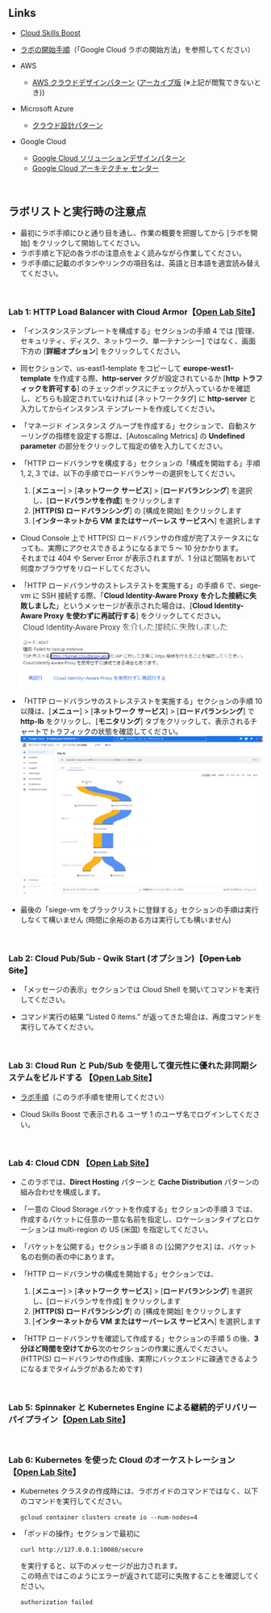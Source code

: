 ## Links

-   [Cloud Skills Boost](https://www.cloudskillsboost.google/)
-   [ラボの開始手順](https://qualia906.github.io/skillsboost/how-to-use-lab/)（「Google Cloud ラボの開始方法」を参照してください）
    
-   AWS
    -   [AWS クラウドデザインパターン](http://aws.clouddesignpattern.org/index.php/%E3%83%A1%E3%82%A4%E3%83%B3%E3%83%9A%E3%83%BC%E3%82%B8) ([アーカイブ版](http://web.archive.org/web/20171008040110/http:/aws.clouddesignpattern.org/index.php/%E3%83%A1%E3%82%A4%E3%83%B3%E3%83%9A%E3%83%BC%E3%82%B8) (※上記が閲覧できないとき))
    

-   Microsoft Azure
    -   [クラウド設計パターン](https://docs.microsoft.com/ja-jp/azure/architecture/patterns/)
  
-  Google Cloud
    -   [Google Cloud ソリューションデザインパターン](https://events.withgoogle.com/solution-design-pattern/)
    -   [Google Cloud アーキテクチャ センター](https://cloud.google.com/architecture?hl=ja)
 
<br /> 
  
## ラボリストと実行時の注意点

-   最初にラボ手順にひと通り目を通し、作業の概要を把握してから [ラボを開始] をクリックして開始してください。
-   ラボ手順と下記の各ラボの注意点をよく読みながら作業してください。
-   ラボ手順に記載のボタンやリンクの項目名は、英語と日本語を適宜読み替えてください。

<br />

### Lab 1: HTTP Load Balancer with Cloud Armor【[Open Lab Site](https://www.cloudskillsboost.google/focuses/1232?catalog_rank=%7B%22rank%22%3A2%2C%22num_filters%22%3A0%2C%22has_search%22%3Atrue%7D&parent=catalog&search_id=7978999)】

-   「インスタンステンプレートを構成する」セクションの手順 4 では [管理、セキュリティ、ディスク、ネットワーク、単一テナンシー] ではなく、画面下方の [**詳細オプション**] をクリックしてください。
    
-   同セクションで、us-east1-template をコピーして **europe-west1-template** を作成する際、**http-server** タグが設定されているか [**http トラフィックを許可する**] のチェックボックスにチェックが入っているかを確認し、どちらも設定されていなければ [ネットワークタグ] に **http-server** と入力してからインスタンス テンプレートを作成してください。
 
 -   「マネージド インスタンス グループを作成する」セクションで、自動スケーリングの指標を設定する際は、[Autoscaling Metrics] の **Undefined parameter** の部分をクリックして指定の値を入力してください。

-   「HTTP ロードバランサを構成する」セクションの「構成を開始する」手順 1, 2, 3 では、以下の手順でロードバランサーの選択をしてください。
     1. [**メニュー**] > [**ネットワーク サービス**] > [**ロードバランシング**] を選択し、[**ロードバランサを作成**] をクリックします
     2. [**HTTP(S) ロードバランシング**] の [構成を開始] をクリックします
     3. [**インターネットから VM またはサーバーレス サービスへ**] を選択します

-   Cloud Console 上で HTTP(S) ロードバランサの作成が完了ステータスになっても、実際にアクセスできるようになるまで  5 ～ 10 分かかります。  
それまでは 404 や Server Error が表示されますが、1 分ほど間隔をおいて何度かブラウザをリロードしてください。

-   「HTTP ロードバランサのストレステストを実施する」の手順 6 で、siege-vm に SSH 接続する際、「**Cloud Identity-Aware Proxy を介した接続に失敗しました**」というメッセージが表示された場合は、[**Cloud Identity-Aware Proxy を使わずに再試行する**] をクリックしてください。  
     ![](./img/lab1-1.png)

-   「HTTP ロードバランサのストレステストを実施する」セクションの手順 10 以降は、[**メニュー**] > [**ネットワーク サービス**] > [**ロードバランシング**] で **http-lb** をクリックし、[**モニタリング**] タブをクリックして、表示されるチャートでトラフィックの状態を確認してください。  
     ![](./img/lab1-3.png)


-   最後の「siege-vm をブラックリストに登録する」セクションの手順は実行しなくて構いません (時間に余裕のある方は実行しても構いません)

<br />

### Lab 2: Cloud Pub/Sub - Qwik Start (オプション)【~~Open Lab Site~~】

-   「メッセージの表示」セクションでは Cloud Shell を開いてコマンドを実行してください。

-   コマンド実行の結果 ”Listed 0 items.” が返ってきた場合は、再度コマンドを実行してみてください。

<br />    

### Lab 3: Cloud Run と Pub/Sub を使用して復元性に優れた非同期システムをビルドする 【[Open Lab Site](https://www.cloudskillsboost.google/focuses/8389?parent=catalog)】

-   [ラボ手順](https://github.com/qualia906/clouddp/blob/main/docs/lab3/index.md)（このラボ手順を使用してください）

-   Cloud Skills Boost で表示される ユーザ 1 のユーザ名でログインしてください。

<br />    

### Lab 4: Cloud CDN 【[Open Lab Site](https://www.cloudskillsboost.google/focuses/1251?catalog_rank=%7B%22rank%22%3A2%2C%22num_filters%22%3A0%2C%22has_search%22%3Atrue%7D&parent=catalog&search_id=17896257)】

-   このラボでは、**Direct Hosting** パターンと **Cache Distribution** パターンの組み合わせを構成します。

-   「一意の Cloud Storage バケットを作成する」セクションの手順 3 では、作成するバケットに任意の一意な名前を指定し、ロケーションタイプとロケーションは multi-region の US (米国) を指定してください。

-  「バケットを公開する」セクション手順 8 の [公開アクセス] は、バケット名の右側の表の中にあります。
-  「HTTP ロードバランサの構成を開始する」セクションでは、
    1. [**メニュー**] > [**ネットワーク サービス**] > [**ロードバランシング**] を選択し、[ロードバランサを作成] をクリックします
    2. [**HTTP(S) ロードバランシング**] の [構成を開始] をクリックします
    3. [**インターネットから VM またはサーバーレス サービスへ**] を選択します
-   「HTTP ロードバランサを確認して作成する」セクションの手順 5 の後、**3 分ほど時間を空けてから**次のセクションの作業に進んでください。
     (HTTP(S) ロードバランサの作成後、実際にバックエンドに疎通できるようになるまでタイムラグがあるためです)
 
<br />

### Lab 5: Spinnaker と Kubernetes Engine による継続的デリバリーパイプライン【[Open Lab Site](https://www.cloudskillsboost.google/focuses/552?parent=catalog)】

<br />

### Lab 6: Kubernetes を使った Cloud のオーケストレーション 【[Open Lab Site](https://www.cloudskillsboost.google/focuses/557?parent=catalog)】

-  Kubernetes クラスタの作成時には、ラボガイドのコマンドではなく、以下のコマンドを実行してください。

   ```
   gcloud container clusters create io --num-nodes=4
   ```

- 「ポッドの操作」セクションで最初に

   ```
   curl http://127.0.0.1:10080/secure
   ```

   を実行すると、以下のメッセージが出力されます。  
   この時点ではこのようにエラーが返されて認可に失敗することを確認してください。

   ```
   authorization failed
   ```
